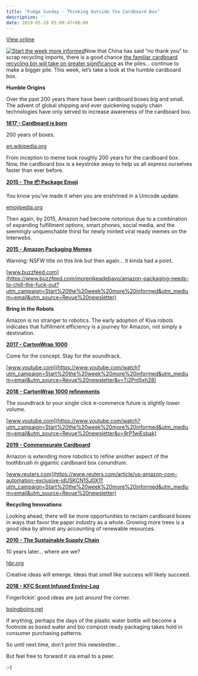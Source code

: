 ```yaml
---
title: "Fudge Sunday - Thinking Outside the Cardboard Box"
description: ''
date: 2019-05-20 05:09:47+00:00
---
```


[View online](https://sunday.fudge.org/issues/fudge-sunday-thinking-outside-the-cardboard-box-178680?utm_campaign=Issue&utm_content=view_in_browser&utm_medium=email&utm_source=Start+the+week+more+informed)

[![Start the week more informed](https://cuthrell.com/favicon.png "Start the week more informed")](https://cuthrell.com/favicon.png)Now that China has said “no thank you” to scrap recycling imports, there is a good chance [the familiar cardboard recycling bin will take on greater significance](https://www.wastedive.com/news/what-recycling-end-market-development-looks-like-in-2019/553683/?utm_campaign=Start%20the%20week%20more%20informed&utm_medium=email&utm_source=Revue%20newsletter) as the piles… continue to make a bigger pile. This week, let’s take a look at the humble cardboard box.

 **Humble Origins**

Over the past 200 years there have been cardboard boxes big and small. The advent of global shipping and ever quickening supply chain technologies have only served to increase awareness of the cardboard box.

**[1817 - Cardboard is born](https://en.wikipedia.org/wiki/Cardboard_box?utm_campaign=Start%20the%20week%20more%20informed&utm_medium=email&utm_source=Revue%20newsletter#History)**

200 years of boxes.

[en.wikipedia.org](https://en.wikipedia.org/wiki/Cardboard_box?utm_campaign=Start%20the%20week%20more%20informed&utm_medium=email&utm_source=Revue%20newsletter#History)

From inception to meme took roughly 200 years for the cardboard box. Now, the cardboard box is a keystroke away to help us all express ourselves faster than ever before.

**[2015 - The 📦 Package Emoji](https://emojipedia.org/package/?utm_campaign=Start%20the%20week%20more%20informed&utm_medium=email&utm_source=Revue%20newsletter)**

You know you’ve made it when you are enshrined in a Unicode update.

[emojipedia.org](https://emojipedia.org/package/?utm_campaign=Start%20the%20week%20more%20informed&utm_medium=email&utm_source=Revue%20newsletter)

Then again, by 2015, Amazon had become notorious due to a combination of expanding fulfillment options, smart phones, social media, and the seemingly unquenchable thirst for newly minted viral ready memes on the Interwebs.

**[2015 - Amazon Packaging Memes](https://www.buzzfeed.com/morenikeadebayo/amazon-packaging-needs-to-chill-the-fuck-out?utm_campaign=Start%20the%20week%20more%20informed&utm_medium=email&utm_source=Revue%20newsletter)**

Warning: NSFW title on this link but then again… it kinda had a point.

[www.buzzfeed.com](https://www.buzzfeed.com/morenikeadebayo/amazon-packaging-needs-to-chill-the-fuck-out?utm_campaign=Start%20the%20week%20more%20informed&utm_medium=email&utm_source=Revue%20newsletter)

 **Bring in the Robots**

Amazon is no stranger to robotics. The early adoption of Kiva robots indicates that fulfillment efficiency is a journey for Amazon, not simply a destination.

**[2017 - CartonWrap 1000](https://www.youtube.com/watch?utm_campaign=Start%20the%20week%20more%20informed&utm_medium=email&utm_source=Revue%20newsletter&v=Ti2PnI5xh28)**

Come for the concept. Stay for the soundtrack.

[www.youtube.com](https://www.youtube.com/watch?utm_campaign=Start%20the%20week%20more%20informed&utm_medium=email&utm_source=Revue%20newsletter&v=Ti2PnI5xh28)

**[2018 - CartonWrap 1000 refinements](https://www.youtube.com/watch?utm_campaign=Start%20the%20week%20more%20informed&utm_medium=email&utm_source=Revue%20newsletter&v=9rP1wjEsbak)**

The soundtrack to your single click e-commerce future is slightly lower volume.

[www.youtube.com](https://www.youtube.com/watch?utm_campaign=Start%20the%20week%20more%20informed&utm_medium=email&utm_source=Revue%20newsletter&v=9rP1wjEsbak)

**[2019 - Commensurate Cardboard](https://www.reuters.com/article/us-amazon-com-automation-exclusive-idUSKCN1SJ0X1?utm_campaign=Start%20the%20week%20more%20informed&utm_medium=email&utm_source=Revue%20newsletter)**

Amazon is extending more robotics to refine another aspect of the toothbrush in gigantic cardboard box conundrum.

[www.reuters.com](https://www.reuters.com/article/us-amazon-com-automation-exclusive-idUSKCN1SJ0X1?utm_campaign=Start%20the%20week%20more%20informed&utm_medium=email&utm_source=Revue%20newsletter)

 **Recycling Innovations**

Looking ahead, there will be more opportunities to reclaim cardboard boxes in ways that favor the paper industry as a whole. Growing more trees is a good idea by almost any accounting of renewable resources.

**[2010 - The Sustainable Supply Chain](https://hbr.org/2010/10/the-sustainable-supply-chain?utm_campaign=Start%20the%20week%20more%20informed&utm_medium=email&utm_source=Revue%20newsletter)**

10 years later… where are we?

[hbr.org](https://hbr.org/2010/10/the-sustainable-supply-chain?utm_campaign=Start%20the%20week%20more%20informed&utm_medium=email&utm_source=Revue%20newsletter)

Creative ideas will emerge. Ideas that *smell* like success will likely succeed.

**[2018 - KFC Scent Infused Enviro-Log](https://boingboing.net/2018/12/13/kfc-introduces-a-firelog-that.html?utm_campaign=Start%20the%20week%20more%20informed&utm_medium=email&utm_source=Revue%20newsletter)**

Fingerlickin’ good ideas are just around the corner.

[boingboing.net](https://boingboing.net/2018/12/13/kfc-introduces-a-firelog-that.html?utm_campaign=Start%20the%20week%20more%20informed&utm_medium=email&utm_source=Revue%20newsletter)

If anything, perhaps the days of the plastic water bottle will become a footnote as boxed water and bio compost ready packaging takes hold in consumer purchasing patterns.

So until next time, don’t print this newslestter…

But feel free to forward it via email to a peer.

:-)









